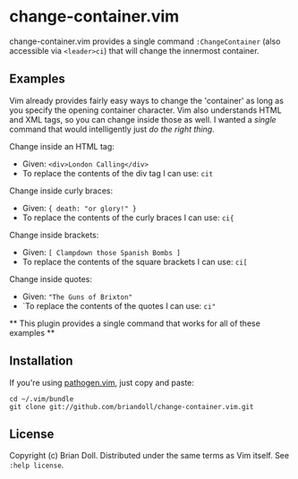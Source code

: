 change-container.vim
==============

change-container.vim provides a single command `:ChangeContainer` (also
accessible via `<leader>ci`) that will change the innermost container.

Examples
--------

Vim already provides fairly easy ways to change the 'container' as long
as you specify the opening container character.  Vim also understands HTML
and XML tags, so you can change inside those as well.  I wanted a _single_
command that would intelligently just _do the right thing_.

Change inside an HTML tag:

* Given: `<div>London Calling</div>`
* To replace the contents of the div tag I can use: `cit`

Change inside curly braces:

* Given: `{ death: "or glory!" }`
* To replace the contents of the curly braces I can use: `ci{`

Change inside brackets:

* Given: `[ Clampdown those Spanish Bombs ]`
* To replace the contents of the square brackets I can use: `ci[`

Change inside quotes:

* Given: `"The Guns of Brixton"`
* `To replace the contents of the quotes I can use: <code>ci"</code>

** This plugin provides a single command that works for all of these examples **


Installation
------------

If you're using [pathogen.vim](https://github.com/tpope/vim-pathogen), just
copy and paste:

    cd ~/.vim/bundle
    git clone git://github.com/briandoll/change-container.vim.git


License
-------

Copyright (c) Brian Doll.  Distributed under the same terms as Vim itself.
See `:help license`.

